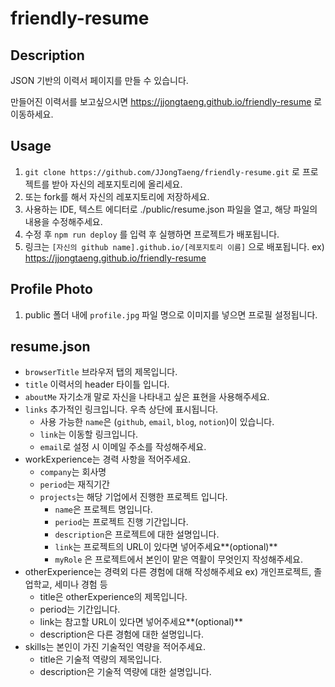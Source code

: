 # friendly-resume

## Description
JSON 기반의 이력서 페이지를 만들 수 있습니다.

만들어진 이력서를 보고싶으시면 https://jjongtaeng.github.io/friendly-resume 로 이동하세요.

## Usage
1. `git clone https://github.com/JJongTaeng/friendly-resume.git` 로 프로젝트를 받아 자신의 레포지토리에 올리세요.
2. 또는 fork를 해서 자신의 레포지토리에 저장하세요.
3. 사용하는 IDE, 텍스트 에디터로 ./public/resume.json 파일을 열고, 해당 파일의 내용을 수정해주세요.
4. 수정 후 `npm run deploy` 를 입력 후 실행하면 프로젝트가 배포됩니다.
5. 링크는 `[자신의 github name].github.io/[레포지토리 이름]` 으로 배포됩니다. ex) https://jjongtaeng.github.io/friendly-resume

## Profile Photo
1. public 폴더 내에 `profile.jpg` 파일 명으로 이미지를 넣으면 프로필 설정됩니다.

## resume.json

- `browserTitle` 브라우저 탭의 제목입니다.
- `title` 이력서의 header 타이틀 입니다.
- `aboutMe` 자기소개 말로 자신을 나타내고 싶은 표현을 사용해주세요.
- `links` 추가적인 링크입니다. 우측 상단에 표시됩니다.
  - 사용 가능한 `name`은 (`github`, `email`, `blog`, `notion`)이 있습니다.
  - `link`는 이동할 링크입니다. 
  - `email`로 설정 시 이메일 주소를 작성해주세요.
- workExperience는 경력 사항을 적어주세요.
  - `company`는 회사명
  - `period`는 재직기간
  - `projects`는 해당 기업에서 진행한 프로젝트 입니다.
    - `name`은 프로젝트 명입니다.
    - `period`는 프로젝트 진행 기간입니다.
    - `description`은 프로젝트에 대한 설명입니다.
    - `link`는 프로젝트의 URL이 있다면 넣어주세요**(optional)**
    - `myRole` 은 프로젝트에서 본인이 맡은 역활이 무엇인지 작성해주세요.
- otherExperience는 경력외 다른 경험에 대해 작성해주세요 ex) 개인프로젝트, 졸업학교, 세미나 경험 등
  - title은 otherExperience의 제목입니다.
  - period는 기간입니다.
  - link는 참고할 URL이 있다면 넣어주세요**(optional)**
  - description은 다른 경험에 대한 설명입니다.
- skills는 본인이 가진 기술적인 역량을 적어주세요.
  - title은 기술적 역량의 제목입니다.
  - description은 기술적 역량에 대한 설명입니다.

